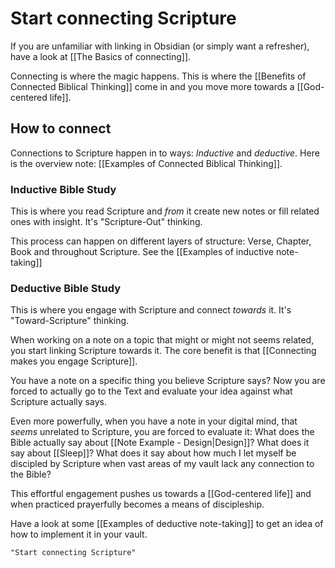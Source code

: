 # Start connecting Scripture
If you are unfamiliar with linking in Obsidian (or simply want a refresher), have a look at [[The Basics of connecting]].

Connecting is where the magic happens. This is where the [[Benefits of Connected Biblical Thinking]] come in and you move more towards a [[God-centered life]].

## How to connect
Connections to Scripture happen in to ways: *Inductive* and *deductive*. Here is the overview note: [[Examples of Connected Biblical Thinking]].

### Inductive Bible Study
This is where you read Scripture and *from* it create new notes or fill related ones with insight. It's "Scripture-Out" thinking.

This process can happen on different layers of structure: Verse, Chapter, Book and throughout Scripture. See the [[Examples of inductive note-taking]]

### Deductive Bible Study
This is where you engage with Scripture and connect *towards* it. It's "Toward-Scripture" thinking.

When working on a note on a topic that might or might not seems related, you start linking Scripture towards it. The core benefit is that [[Connecting makes you engage Scripture]]. 

You have a note on a specific thing you believe Scripture says? Now you are forced to actually go to the Text and evaluate your idea against what Scripture actually says. 

Even more powerfully, when you have a note in your digital mind, that *seems* unrelated to Scripture, you are forced to evaluate it: What does the Bible actually say about [[Note Example - Design|Design]]? What does it say about [[Sleep]]? What does it say about how much I let myself be discipled by Scripture when vast areas of my vault lack any connection to the Bible? 

This effortful engagement pushes us towards a [[God-centered life]] and when practiced prayerfully becomes a means of discipleship.

Have a look at some [[Examples of deductive note-taking]] to get an idea of how to implement it in your vault.

```query 2021-09-27 15:53
"Start connecting Scripture"
```